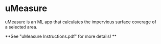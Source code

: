 # uMeasure
uMeasure is an ML app that calculates the impervious surface coverage of a selected area. 

**See "uMeasure Instructions.pdf" for more details!
**
